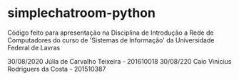 # simplechatroom-python

Código feito para apresentação na Disciplina de Introdução a Rede de Computadores do curso de 'Sistemas de Informação' da Universidade Federal de Lavras

30/08/2020 Júlia de Carvalho Teixeira - 201610018
30/08/220 Caio Vinicius Rodriguers da Costa - 201510387
